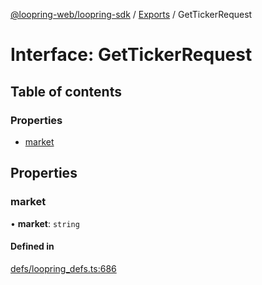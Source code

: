 [@loopring-web/loopring-sdk](../README.md) / [Exports](../modules.md) / GetTickerRequest

# Interface: GetTickerRequest

## Table of contents

### Properties

- [market](GetTickerRequest.md#market)

## Properties

### market

• **market**: `string`

#### Defined in

[defs/loopring_defs.ts:686](https://github.com/Loopring/loopring_sdk/blob/1b21a8d/src/defs/loopring_defs.ts#L686)
